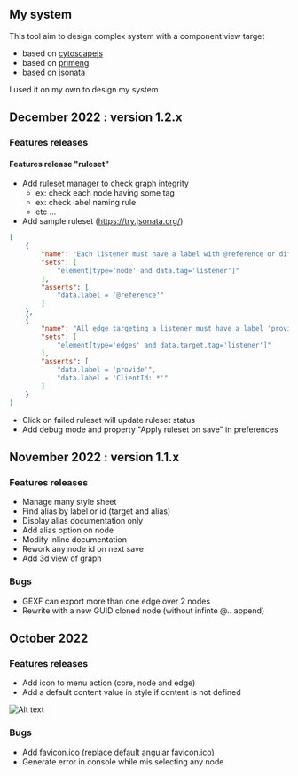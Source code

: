 ## My system

This tool aim to design complex system with a component view target
- based on [cytoscapejs](https://js.cytoscape.org)
- based on [primeng](https://www.primefaces.org/primeng/)
- based on [jsonata](https://docs.jsonata.org/overview.html)

I used it on my own to design my system

## December 2022 : version 1.2.x

### Features releases

#### Features release "ruleset"

- Add ruleset manager to check graph integrity
    - ex: check each node having some tag
    - ex: check label naming rule
    - etc ...
- Add sample ruleset (https://try.jsonata.org/)
```json
[
    {
        "name": "Each listener must have a label with @reference or different label and is an alias",
        "sets": [
            "element[type='node' and data.tag='listener']"
        ],
        "asserts": [
            "data.label = '@reference'"
        ]
    },
    {
        "name": "All edge targeting a listener must have a label 'provide' or 'ClientId: *",
        "sets": [
            "element[type='edges' and data.target.tag='listener']"
        ],
        "asserts": [
            "data.label = 'provide'",
            "data.label = 'ClientId: *'"
        ]
    }
]
```

- Click on failed ruleset will update ruleset status
- Add debug mode and property "Apply ruleset on save" in preferences

## November 2022 : version 1.1.x

### Features releases

- Manage many style sheet
- Find alias by label or id (target and alias)
- Display alias documentation only
- Add alias option on node
- Modify inline documentation
- Rework any node id on next save
- Add 3d view of graph

### Bugs

- GEXF can export more than one edge over 2 nodes
- Rewrite with a new GUID cloned node (without infinte @.. append)

## October 2022

### Features releases

- Add icon to menu action (core, node and edge)
- Add a default content value in style if content is not defined

![Alt text](assets/about/display-node.PNG "display node label")

### Bugs

- Add favicon.ico (replace default angular favicon.ico)
- Generate error in console while mis selecting any node

